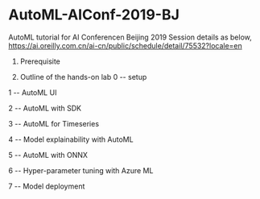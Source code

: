 # AutoML-AIConf-2019-BJ
AutoML tutorial for AI Conferencen Beijing 2019
Session details as below,
https://ai.oreilly.com.cn/ai-cn/public/schedule/detail/75532?locale=en

1. Prerequisite

2. Outline of the hands-on lab
0 -- setup

1 -- AutoML UI

2 -- AutoML with SDK

3 -- AutoML for Timeseries

4 -- Model explainability with AutoML

5 -- AutoML with ONNX

6 -- Hyper-parameter tuning with Azure ML

7 -- Model deployment


